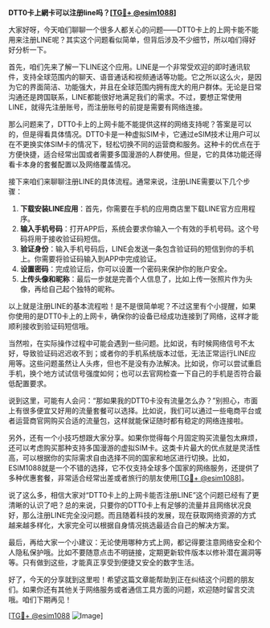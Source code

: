 **DTT0卡上網卡可以注册line吗？[[TG💪+ @esim1088](https://t.me/s/esim1088)]**

大家好呀，今天咱们聊聊一个很多人都关心的问题——DTT0卡上的上网卡能不能用来注册LINE呢？其实这个问题看似简单，但背后涉及不少细节，所以咱们得好好分析一下。

首先，咱们先来了解一下LINE这个应用。LINE是一个非常受欢迎的即时通讯软件，支持全球范围内的聊天、语音通话和视频通话等功能。它之所以这么火，是因为它的界面简洁、功能强大，并且在全球范围内拥有庞大的用户群体。无论是日常沟通还是跨国联系，LINE都能很好地满足我们的需求。不过，要想正常使用LINE，就得先注册账号，而注册账号的前提是需要有网络连接。

那么问题来了，DTT0卡上的上网卡能不能提供这样的网络支持呢？答案是可以的，但是得看具体情况。DTT0卡是一种虚拟SIM卡，它通过eSIM技术让用户可以在不更换实体SIM卡的情况下，轻松切换不同的运营商和服务。这种卡的优点在于方便快捷，适合经常出国或者需要多国漫游的人群使用。但是，它的具体功能还得看卡本身的套餐配置以及网络覆盖情况。

接下来咱们来聊聊注册LINE的具体流程。通常来说，注册LINE需要以下几个步骤：

1. **下载安装LINE应用**：首先，你需要在手机的应用商店里下载LINE官方应用程序。
2. **输入手机号码**：打开APP后，系统会要求你输入一个有效的手机号码。这个号码将用于接收验证码短信。
3. **验证身份**：输入手机号码后，LINE会发送一条包含验证码的短信到你的手机上。你需要将验证码输入到APP中完成验证。
4. **设置密码**：完成验证后，你可以设置一个密码来保护你的账户安全。
5. **上传头像和昵称**：最后一步就是完善个人信息了，比如上传一张照片作为头像，再给自己起个独特的昵称。

以上就是注册LINE的基本流程啦！是不是很简单呢？不过这里有个小提醒，如果你使用的是DTT0卡上的上网卡，确保你的设备已经成功连接到了网络，这样才能顺利接收到验证码短信哦。

当然啦，在实际操作过程中可能会遇到一些问题。比如说，有时候网络信号不太好，导致验证码迟迟收不到；或者你的手机系统版本过低，无法正常运行LINE应用等。这些问题虽然让人头疼，但也不是没有办法解决。比如说，你可以尝试重启手机，换个地方试试信号强度如何；也可以去官网检查一下自己的手机是否符合最低配置要求。

说到这里，可能有人会问：“那如果我的DTT0卡没有流量怎么办？”别担心，市面上有很多便宜又好用的流量套餐可以选择。比如说，我们可以通过一些电商平台或者运营商官网购买合适的流量包，这样就能保证随时都有稳定的网络连接啦。

另外，还有一个小技巧想跟大家分享。如果你觉得每个月固定购买流量包太麻烦，还可以考虑购买那种支持多国漫游的虚拟SIM卡。这类卡片最大的优点就是灵活性高，可以根据你的实际需求自由选择不同的国家和地区进行切换。比如，ESIM1088就是一个不错的选择，它不仅支持全球多个国家的网络服务，还提供了多种优惠套餐，非常适合经常出差或者旅行的朋友使用[[TG💪+ @esim1088](https://t.me/s/esim1088)]。

说了这么多，相信大家对“DTT0卡上的上网卡能否注册LINE”这个问题已经有了更清晰的认识了吧？总的来说，只要你的DTT0卡上有足够的流量并且网络状况良好，那么注册LINE完全没问题。而且随着科技的发展，现在获取网络资源的方式越来越多样化，大家完全可以根据自身情况挑选最适合自己的解决方案。

最后，再给大家一个小建议：无论使用哪种方式上网，都记得要注意网络安全和个人隐私保护哦。比如不要随意点击不明链接，定期更新软件版本以修补潜在漏洞等等。只有做到这些，才能真正享受到便捷又安全的数字生活。

好了，今天的分享就到这里啦！希望这篇文章能帮助到正在纠结这个问题的朋友们。如果你还有其他关于网络服务或者通信工具方面的问题，欢迎随时留言交流哦。咱们下期再见！

[[TG💪+ @esim1088](https://t.me/s/esim1088) ![Image](https://i.postimg.cc/4NQfJmqS/Snipaste-2025-05-13-00-14-12.png)]